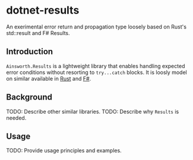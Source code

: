 ﻿# dotnet-results

An exerimental error return and propagation type loosely based on Rust's std::result and
F# Results.

## Introduction

`Ainsworth.Results` is a lightweight library that enables handling expected error conditions
without resorting to `try...catch` blocks.  It is loosly model on similar available in
[Rust](https://doc.rust-lang.org/std/result/) and
[F#](https://learn.microsoft.com/en-us/dotnet/fsharp/language-reference/results).

## Background

TODO: Describe other similar libraries.
TODO: Describe why `Results` is needed.

## Usage

TODO: Provide usage principles and examples.
